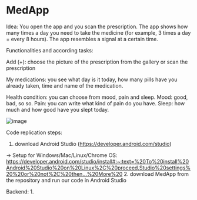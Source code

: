 # MedApp
Idea: 
You open the app and you scan the prescription. The app shows how many times a day you need to take the medicine (for example, 3 times a day = every 8 hours). The app resembles a signal at a certain time.


Functionalities and according tasks:

Add (+): choose the picture of the prescription from the gallery or scan the prescription

My medications: you see what day is it today, how many pills have you already taken, time and name of the medication.

Health condition: you can choose from mood, pain and sleep. Mood: good, bad, so so. Pain: you can write what kind of pain do you have. Sleep: how much and how good have you slept today.

![image](https://user-images.githubusercontent.com/82457064/116869116-68a48a00-ac10-11eb-8131-49e9421101b2.png)


Code replication steps:

1. download Android Studio (https://developer.android.com/studio)

-> Setup for Windows/Mac/Linux/Chrome OS: https://developer.android.com/studio/install#:~:text=%20To%20install%20Android%20Studio%20on%20Linux%2C%20proceed,Studio%20settings%20%20or%20not%2C%20then...%20More%20
2. download MedApp from the repository and run our code in Android Studio 

Backend: 
1.    
